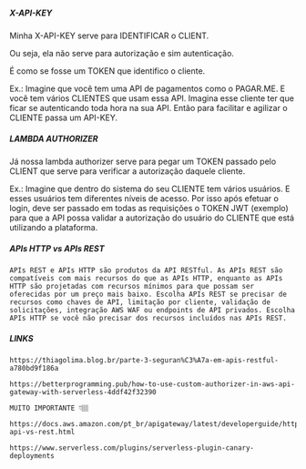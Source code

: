 ##### X-API-KEY

Minha X-API-KEY serve para IDENTIFICAR o CLIENT.

Ou seja, ela não serve para autorização e sim autenticação.

É como se fosse um TOKEN que identifico o cliente.

Ex.: Imagine que você tem uma API de pagamentos como o PAGAR.ME.
E você tem vários CLIENTES que usam essa API. Imagina esse cliente ter que ficar se autenticando toda hora na sua API. Então para facilitar e agilizar o CLIENTE passa um API-KEY.

##### LAMBDA AUTHORIZER

Já nossa lambda authorizer serve para pegar um TOKEN passado pelo CLIENT que serve para verificar a autorização daquele cliente.

Ex.: Imagine que dentro do sistema do seu CLIENTE tem vários usuários. E esses usuários tem diferentes níveis de acesso. Por isso após efetuar o login, deve ser passado em todas as requisições o TOKEN JWT (exemplo) para que a API possa validar a autorização do usuário do CLIENTE que está utilizando a plataforma.

##### APIs HTTP vs APIs REST

```
APIs REST e APIs HTTP são produtos da API RESTful. As APIs REST são compatíveis com mais recursos do que as APIs HTTP, enquanto as APIs HTTP são projetadas com recursos mínimos para que possam ser oferecidas por um preço mais baixo. Escolha APIs REST se precisar de recursos como chaves de API, limitação por cliente, validação de solicitações, integração AWS WAF ou endpoints de API privados. Escolha APIs HTTP se você não precisar dos recursos incluídos nas APIs REST.
```

##### LINKS

```
https://thiagolima.blog.br/parte-3-seguran%C3%A7a-em-apis-restful-a780bd9f186a

https://betterprogramming.pub/how-to-use-custom-authorizer-in-aws-api-gateway-with-serverless-4ddf42f32390

MUITO IMPORTANTE 👇🏽

https://docs.aws.amazon.com/pt_br/apigateway/latest/developerguide/http-api-vs-rest.html

https://www.serverless.com/plugins/serverless-plugin-canary-deployments
```

